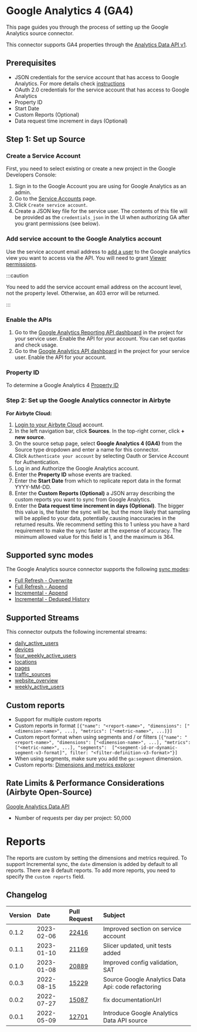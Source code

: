 # Google Analytics 4 (GA4)

This page guides you through the process of setting up the Google Analytics source connector.

This connector supports GA4 properties through the [Analytics Data API v1](https://developers.google.com/analytics/devguides/reporting/data/v1).

## Prerequisites

* JSON credentials for the service account that has access to Google Analytics. For more details check [instructions](https://support.google.com/analytics/answer/1009702)
* OAuth 2.0 credentials for the service account that has access to Google Analytics
* Property ID
* Start Date
* Custom Reports (Optional)
* Data request time increment in days (Optional)

## Step 1: Set up Source

### Create a Service Account

First, you need to select existing or create a new project in the Google Developers Console:

1. Sign in to the Google Account you are using for Google Analytics as an admin.
2. Go to the [Service Accounts](https://console.developers.google.com/iam-admin/serviceaccounts) page.
3. Click `Create service account`.
4. Create a JSON key file for the service user. The contents of this file will be provided as the `credentials_json` in the UI when authorizing GA after you grant permissions \(see below\).

### Add service account to the Google Analytics account

Use the service account email address to [add a user](https://support.google.com/analytics/answer/1009702) to the Google analytics view you want to access via the API. You will need to grant [Viewer permissions](https://support.google.com/analytics/answer/2884495).

:::caution

You need to add the service account email address on the account level, not the property level. Otherwise, an 403 error will be returned.

:::

### Enable the APIs

1. Go to the [Google Analytics Reporting API dashboard](https://console.developers.google.com/apis/api/analyticsreporting.googleapis.com/overview) in the project for your service user. Enable the API for your account. You can set quotas and check usage.
2. Go to the [Google Analytics API dashboard](https://console.developers.google.com/apis/api/analytics.googleapis.com/overview) in the project for your service user. Enable the API for your account.

### Property ID

To determine a Google Analytics 4 [Property ID](https://developers.google.com/analytics/devguides/reporting/data/v1/property-id#what_is_my_property_id)

### Step 2: Set up the Google Analytics connector in Airbyte

**For Airbyte Cloud:**

1. [Login to your Airbyte Cloud](https://cloud.airbyte.io/workspaces) account.
2. In the left navigation bar, click **Sources**. In the top-right corner, click **+ new source**.
3. On the source setup page, select **Google Analytics 4 (GA4)** from the Source type dropdown and enter a name for this connector.
4. Click `Authenticate your account` by selecting Oauth or Service Account for Authentication.
5. Log in and Authorize the Google Analytics account.
6. Enter the **Property ID** whose events are tracked.
7. Enter the **Start Date** from which to replicate report data in the format YYYY-MM-DD.
8. Enter the **Custom Reports (Optional)** a JSON array describing the custom reports you want to sync from Google Analytics.
9. Enter the **Data request time increment in days (Optional)**. The bigger this value is, the faster the sync will be, but the more likely that sampling will be applied to your data, potentially causing inaccuracies in the returned results. We recommend setting this to 1 unless you have a hard requirement to make the sync faster at the expense of accuracy. The minimum allowed value for this field is 1, and the maximum is 364.

## Supported sync modes

The Google Analytics source connector supports the following [sync modes](https://docs.airbyte.com/cloud/core-concepts#connection-sync-modes):

- [Full Refresh - Overwrite](https://docs.airbyte.com/understanding-airbyte/glossary#full-refresh-sync)
- [Full Refresh - Append](https://docs.airbyte.com/understanding-airbyte/connections/full-refresh-append)
- [Incremental - Append](https://docs.airbyte.com/understanding-airbyte/connections/incremental-append)
- [Incremental - Deduped History](https://docs.airbyte.com/understanding-airbyte/connections/incremental-deduped-history)

## Supported Streams

This connector outputs the following incremental streams:

* [daily_active_users](https://developers.google.com/analytics/devguides/reporting/data/v1/rest/v1beta/properties/runReport)
* [devices](https://developers.google.com/analytics/devguides/reporting/data/v1/rest/v1beta/properties/runReport)
* [four_weekly_active_users](https://developers.google.com/analytics/devguides/reporting/data/v1/rest/v1beta/properties/runReport)
* [locations](https://developers.google.com/analytics/devguides/reporting/data/v1/rest/v1beta/properties/runReport)
* [pages](https://developers.google.com/analytics/devguides/reporting/data/v1/rest/v1beta/properties/runReport)
* [traffic_sources](https://developers.google.com/analytics/devguides/reporting/data/v1/rest/v1beta/properties/runReport)
* [website_overview](https://developers.google.com/analytics/devguides/reporting/data/v1/rest/v1beta/properties/runReport)
* [weekly_active_users](https://developers.google.com/analytics/devguides/reporting/data/v1/rest/v1beta/properties/runReport)

## Custom reports

* Support for multiple custom reports
* Custom reports in format `[{"name": "<report-name>", "dimensions": ["<dimension-name>", ...], "metrics": ["<metric-name>", ...]}]`
* Custom report format when using segments and / or filters `[{"name": "<report-name>", "dimensions": ["<dimension-name>", ...], "metrics": ["<metric-name>", ...], "segments":  ["<segment-id-or-dynamic-segment-v3-format]", filter: "<filter-definition-v3-format>"}]`
* When using segments, make sure you add the `ga:segment` dimension.
* Custom reports: [Dimensions and metrics explorer](https://ga-dev-tools.web.app/dimensions-metrics-explorer/)

## Rate Limits & Performance Considerations \(Airbyte Open-Source\)

[Google Analytics Data API](https://developers.google.com/analytics/devguides/reporting/data/v1/quotas)

* Number of requests per day per project: 50,000

# Reports

The reports are custom by setting the dimensions and metrics required. To support Incremental sync, the `date` dimension is
added by default to all reports. There are 8 default reports. To add more reports, you need to specify the `custom reports` field.

## Changelog

| Version | Date       | Pull Request                                             | Subject                                            |
|:--------|:-----------|:---------------------------------------------------------|:---------------------------------------------------|
| 0.1.2   | 2023-02-06 | [22416](https://github.com/airbytehq/airbyte/pull/22416) | Improved section on service account                   |
| 0.1.1   | 2023-01-10 | [21169](https://github.com/airbytehq/airbyte/pull/21169) | Slicer updated, unit tests added                   |
| 0.1.0   | 2023-01-08 | [20889](https://github.com/airbytehq/airbyte/pull/20889) | Improved config validation, SAT                    |
| 0.0.3   | 2022-08-15 | [15229](https://github.com/airbytehq/airbyte/pull/15229) | Source Google Analytics Data Api: code refactoring |
| 0.0.2   | 2022-07-27 | [15087](https://github.com/airbytehq/airbyte/pull/15087) | fix documentationUrl                               |
| 0.0.1   | 2022-05-09 | [12701](https://github.com/airbytehq/airbyte/pull/12701) | Introduce Google Analytics Data API source         |

